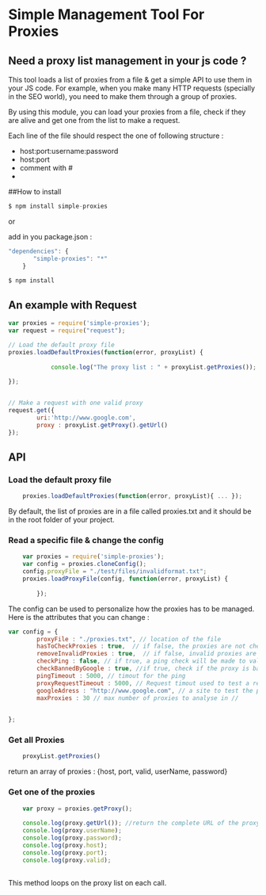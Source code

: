 # Simple Management Tool For Proxies 

## Need a proxy list management in your js code ? 

This tool loads a list of proxies from a file & get a simple API to use them in your JS code. 
For example, when you make many HTTP requests (specially in the SEO world), you need to make them through a group of proxies. 

By using this module, you can load your proxies from a file, check if they are alive and get one from the list to make a request.  

Each line of the file should respect the one of following structure :  
- host:port:username:password
- host:port
- comment with # 
- <blank line>

##How to install
```javascript
$ npm install simple-proxies
```
or 

add in you package.json :
 
```javascript
"dependencies": {
       "simple-proxies": "*"
    }

$ npm install

```

## An example with Request 


```javascript
var proxies = require('simple-proxies');
var request = require("request");

// Load the default proxy file
proxies.loadDefaultProxies(function(error, proxyList) {
     		
     		console.log("The proxy list : " + proxyList.getProxies()); 
     	 	
});


// Make a request with one valid proxy 
request.get({ 
		uri:'http://www.google.com',
		proxy : proxyList.getProxy().getUrl()
});
 ``` 


## API
### Load the default proxy file
```javascript
	proxies.loadDefaultProxies(function(error, proxyList){ ... });
 ```

By default, the list of proxies are in a file called proxies.txt and it should be in the root folder of your project. 


### Read a specific file & change the config 
```javascript
	var proxies = require('simple-proxies');
	var config = proxies.cloneConfig();
    config.proxyFile = "./test/files/invalidformat.txt";
    proxies.loadProxyFile(config, function(error, proxyList) { 
      		
      	});
 ``` 

The config can be used to personalize how the proxies has to be managed. Here is the attributes that you can change : 

```javascript
var config = {
		proxyFile : "./proxies.txt", // location of the file
		hasToCheckProxies : true,  // if false, the proxies are not checked
		removeInvalidProxies : true,  // if false, invalid proxies are not remove from the list
		checkPing : false, // if true, a ping check will be made to validate the proxy (hasToCheckProxies has to be = true)
		checkBannedByGoogle : true, //if true, check if the proxy is banned by Google (hasToCheckProxies has to be = true)
		pingTimeout : 5000, // timout for the ping
		proxyRequestTimeout : 5000, // Request timout used to test a request through the proxy
		googleAdress : "http://www.google.com", // a site to test the proxy, feel freel to use your own site
		maxProxies : 30 // max number of proxies to analyse in //
		

};
```


### Get all Proxies
```javascript
	proxyList.getProxies()
 ``` 
return an array of proxies : {host, port, valid, userName, password}

 
### Get one of the proxies 
```javascript
	var proxy = proxies.getProxy();
	
	console.log(proxy.getUrl()); //return the complete URL of the proxy : http://username:pwd@host:port
	console.log(proxy.userName); 
	console.log(proxy.password); 
	console.log(proxy.host); 
	console.log(proxy.port); 
	console.log(proxy.valid); 
	
 ``` 
 
This method loops on the proxy list on each call. 

